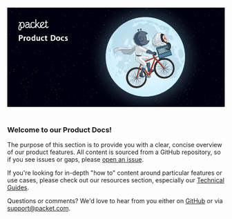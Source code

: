 ![enable backend transfer](/images/packet-product-docs.png)
&nbsp;
### Welcome to our Product Docs!
The purpose of this section is to provide you with a clear, concise overview of our product features. All content is sourced from a GitHub repository, so if you see issues or gaps, please [open an issue](https://github.com/packethost/docs/issues/new).

If you're looking for in-depth "how to" content around particular features or use cases, please check out our resources section, especially our [Technical Guides](/resources/guides/).

Questions or comments? We'd love to hear from you either on [GitHub](https://github.com/packethost/docs) or via [support@packet.com](mailto:support@packet.com).
